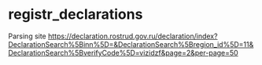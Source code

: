 # registr_declarations
Parsing site https://declaration.rostrud.gov.ru/declaration/index?DeclarationSearch%5Binn%5D=&DeclarationSearch%5Bregion_id%5D=11&DeclarationSearch%5BverifyCode%5D=vizidzf&page=2&per-page=50
